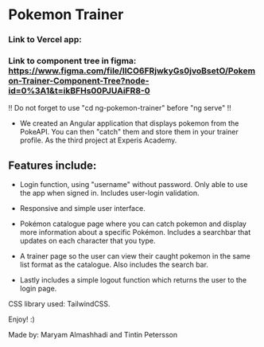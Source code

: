# Pokemon Trainer

### Link to Vercel app:

### Link to component tree in figma: https://www.figma.com/file/llCO6FRjwkyGs0jvoBsetO/Pokemon-Trainer-Component-Tree?node-id=0%3A1&t=ikBFHs00PJUAiFR8-0

!! Do not forget to use "cd ng-pokemon-trainer" before "ng serve" !!

- We created an Angular application that displays pokemon from the PokeAPI. You can then "catch" them and store them in your trainer profile. As the third project at Experis Academy.

## Features include:

- Login function, using "username" without password. Only able to use the app when signed in. Includes user-login validation.

- Responsive and simple user interface.

- Pokémon catalogue page where you can catch pokemon and display more information about a specific Pokémon. Includes a searchbar that updates on each character that you type.

- A trainer page so the user can view their caught pokemon in the same list format as the catalogue. Also includes the search bar.

- Lastly includes a simple logout function which returns the user to the login page.

CSS library used: TailwindCSS.

Enjoy! :)

Made by: Maryam Almashhadi and Tintin Petersson
